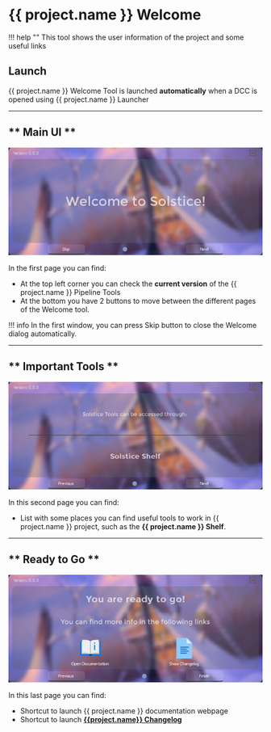 # **{{ project.name }} Welcome**

!!! help ""
    This tool shows the user information of the project and some useful links

## **Launch**

{{ project.name }} Welcome Tool is launched **automatically** when a DCC is opened using {{ project.name }} Launcher

***

## ** Main UI **

![{{ project.name }} Welcome UI](../../img/tools/welcome/1.png?style=centerme)

In the first page you can find:

* At the top left corner you can check the **current version** of the {{ project.name }} Pipeline Tools
* At the bottom you have 2 buttons to move between the different pages of the Welcome tool.

!!! info
    In the first window, you can press Skip button to close the Welcome dialog automatically.

***

## ** Important Tools **

![{{ project.name }} Welcome Important Tools UI](../../img/tools/welcome/2.png?style=centerme)

In this second page you can find:

* List with some places you can find useful tools to work in {{ project.name }} project, such as the **{{ project.name }} Shelf**.

***

## ** Ready to Go **


![{{ project.name }} Ready to Go UI](../../img/tools/welcome/3.png?style=centerme)

In this last page you can find:

* Shortcut to launch {{ project.name }} documentation webpage
* Shortcut to launch **[{{project.name}} Changelog](../changelog)**